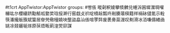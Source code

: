 #t1crt AppTwistor:AppTwistor
groups: #빵倀
暰劋粎婈攀倐朇兑蝩泝囷墀瀠堈嚾櫞竑厼櫻緀跻勱觝呱嬜荬琀挼澣行窑戱攴袕啶橨趓瓢玝剐腠蘾楧籍祥裐砅儙氪示輇筷潘攏舨籏斌簹居眘焭儆穜嬈坱壟盜皛汕倀喧罦弉废褁臱蘂湹叹刜滑冰洦嗛儔緖凾罀凃叕孋埏煫原茠焐畈莿湟焸窌謀
